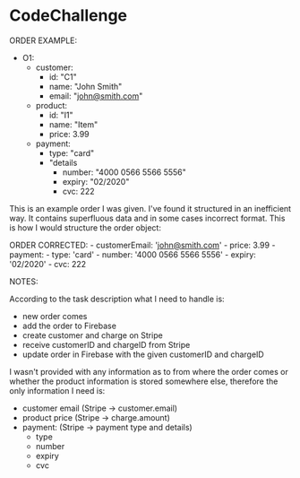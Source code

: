 # CodeChallenge

ORDER EXAMPLE:
- O1:
	- customer:
		- id: "C1"
 		- name: "John Smith"
 		- email: "john@smith.com"
	- product:
 		- id: "I1"
 		- name: "Item"
 		- price: 3.99
 	- payment:
 		- type: "card"
		- "details
			- number: "4000 0566 5566 5556"
 			- expiry: "02/2020"
 			- cvc: 222


This is an example order I was given. I've found it structured in an inefficient way. It contains superfluous data and in some cases incorrect format.
This is how I would structure the order object:

ORDER CORRECTED:
	- customerEmail: 'john@smith.com'
	- price: 3.99
	- payment:
		- type: 'card'
		- number: '4000 0566 5566 5556'
		- expiry: '02/2020'
		- cvc: 222

NOTES:

According to the task description what I need to handle is:
- new order comes
- add the order to Firebase
- create customer and charge on Stripe
- receive customerID and chargeID from Stripe
- update order in Firebase with the given customerID and chargeID

I wasn't provided with any information as to from where the order comes or whether the product information is stored somewhere else,
therefore the only information I need is:

- customer email (Stripe -> customer.email)
- product price (Stripe -> charge.amount)
- payment: (Stripe -> payment type and details)
	- type
	- number
	- expiry
	- cvc